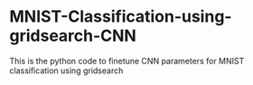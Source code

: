 # MNIST-Classification-using-gridsearch-CNN
This is the python code to finetune CNN parameters for MNIST classification using gridsearch
